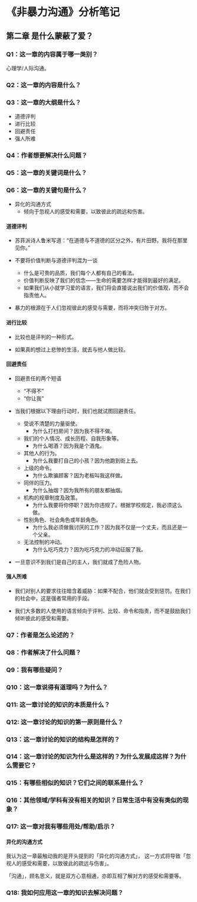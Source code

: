 # 《非暴力沟通》分析笔记

## 第二章 是什么蒙蔽了爱？

### Q1：这一章的内容属于哪一类别？

心理学/人际沟通。

### Q2：这一章的内容是什么？

### Q3：这一章的大纲是什么？

- 道德评判
- 进行比较
- 回避责任
- 强人所难

### Q4：作者想要解决什么问题？

### Q5：这一章的关键词是什么？

### Q6：这一章的关键句是什么？

- 异化的沟通方式
  - 倾向于忽视人的感受和需要，以致彼此的疏远和伤害。

#### 道德评判

- 苏菲派诗人鲁米写道：“在道德与不道德的区分之外，有片田野。我将在那里见你。”

- 不要将价值判断与道德评判混为一谈
  - 什么是可贵的品质，我们每个人都有自己的看法。
  - 价值判断反映了我们的信念——生命的需要怎样才能得到最好的满足。
  - 如果我们从小就学习爱的语言，我们将会直接说出我们的价值观，而不会指责他人。

- 暴力的根源在于人们忽视彼此的感受与需要，而将冲突归咎于对方。

#### 进行比较

- 比较也是评判的一种形式。

- 如果真的想过上悲惨的生活，就去与他人做比较。

#### 回避责任

- 回避责任的两个短语
  - “不得不”
  - “你让我”

- 当我们根据以下理由行动时，我们也就试图回避责任。
  - 受说不清楚的力量驱使。
    - 为什么打扫房间？因为我不得不做。
  - 我们的个人情况、成长历程、自我形象等。
    - 为什么喝酒？因为我是个酒鬼。
  - 其他人的行为。
    - 为什么我要打自己的小孩？因为他跑到街上去。
  - 上级的命令。
    - 为什么欺骗顾客？因为老板叫我这样做。
  - 同伴的压力。
    - 为什么抽烟？因为我所有的朋友都抽烟。
  - 机构的规章制度及政策。
    - 为什么我要将你停职？因为你违规了。根据学校规定，我必须这么做。
  - 性别角色、社会角色或年龄角色。
    - 为什么我必须做我讨厌的工作？因为我不仅是一个丈夫，而且还是一个父亲。
  - 无法控制的冲动。
    - 为什么吃巧克力？因为吃巧克力的冲动征服了我。

- 一旦意识不到我们是自己的主人，我们就成了危险人物。

#### 强人所难

- 我们对别人的要求往往暗含着威胁：如果不配合，他们就会受到惩罚。在我们的社会中，这是强者常用的手段。

- 我们大多数的人使用的语言倾向于评判、比较、命令和指责，而不是鼓励我们倾听彼此的感受和需要。

### Q7：作者是怎么论述的？

### Q8：作者解决了什么问题？

### Q9：我有哪些疑问？

### Q10：这一章说得有道理吗？为什么？

### Q11: 这一章讨论的知识的本质是什么？

### Q12: 这一章讨论的知识的第一原则是什么？

### Q13：这一章讨论的知识的结构是怎样的？

### Q14：这一章讨论的知识为什么是这样的？为什么发展成这样？为什么需要它？

### Q15：有哪些相似的知识？它们之间的联系是什么？

### Q16：其他领域/学科有没有相关的知识？日常生活中有没有类似的现象？

### Q17: 这一章对我有哪些用处/帮助/启示？

#### 异化的沟通方式

我认为这一章最触动我的是开头提到的「异化的沟通方式」，
这一方式将导致「忽视人的感受和需要，以致彼此的疏远与伤害」。

「沟通」，顾名思义，就是双方心意相通，亦即互相了解对方的感受和需要等。

### Q18: 我如何应用这一章的知识去解决问题？
